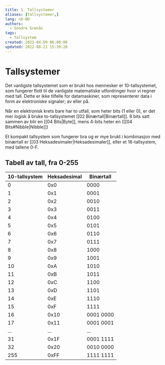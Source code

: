 ```yaml
---
title: 1. Tallsystemer
aliases: [Tallsystemer,]
lang: nb-NO
authors:
  - Sondre Grønås
tags:
  - Tallsystem
created: 2022-04-09 06:00:00
updated: 2022-08-21 15:39:20
---
```

# Tallsystemer
Det vanligste tallsystemet som er brukt hos mennesker er 10-tallsystemet, som fungerer flott til de vanligste matematiske utfordringer hvor vi regner med tall. Dette er ikke tilfelle for datamaskiner, som representerer data i form av elektroniske signaler; av eller på.

Når en elektronisk krets bare har to utfall, som heter bits (1 eller 0), er det mer logisk å bruke to-tallsystemet [[02 Binærtall|Binærtall]]. 8 bits satt sammen av blir en [[04 Bits|Byte]], mens 4-bits heter en ([[04 Bits#Nibble|Nibble]])

Et kompakt tallsystem som fungerer bra og er mye brukt i kombinasjon med binærtall er [[03 Heksadesimaler|Heksadesimaler]], eller et 16-tallsystem, med tallene 0-F.

## Tabell av tall, fra 0-255
| 10-tallsystem | Heksadesimal | Binærtall |
| ------------- | ------------ | --------- |
| 0             | 0x0          | 0000      |
| 1             | 0x1          | 0001      |
| 2             | 0x2          | 0010      |
| 3             | 0x3          | 0011      |
| 4             | 0x4          | 0100      |
| 5             | 0x5          | 0101      |
| 6             | 0x6          | 0110      |
| 7             | 0x7          | 0111      |
| 8             | 0x8          | 1000      |
| 9             | 0x9          | 1001      |
| 10            | 0xA          | 1010      |
| 11            | 0xB          | 1011      |
| 12            | 0xC          | 1100      |
| 13            | 0xD          | 1101      |
| 14            | 0xE          | 1110      |
| 15            | 0xF          | 1111      |
| 16            | 0x10         | 0001 0000 |
| 17            | 0x11         | 0001 0001 |
| ...           | ...          | ...       |
| 31            | 0x1F         | 0001 1111 |
| 32            | 0x20         | 0010 0000 |
| 255           | 0xFF         | 1111 1111 |